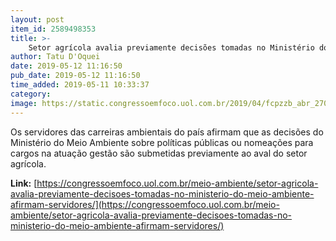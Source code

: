 ```yaml
---
layout: post
item_id: 2589498353
title: >-
    Setor agrícola avalia previamente decisões tomadas no Ministério do Meio Ambiente, afirmam servidores
author: Tatu D'Oquei
date: 2019-05-12 11:16:50
pub_date: 2019-05-12 11:16:50
time_added: 2019-05-11 10:33:37
category: 
image: https://static.congressoemfoco.uol.com.br/2019/04/fcpzzb_abr_270320193554-1024x630.jpg
---
```


Os servidores das carreiras ambientais do país afirmam que as decisões do Ministério do Meio Ambiente sobre políticas públicas ou nomeações para cargos na atuação gestão são submetidas previamente ao aval do setor agrícola.

**Link:** [https://congressoemfoco.uol.com.br/meio-ambiente/setor-agricola-avalia-previamente-decisoes-tomadas-no-ministerio-do-meio-ambiente-afirmam-servidores/](https://congressoemfoco.uol.com.br/meio-ambiente/setor-agricola-avalia-previamente-decisoes-tomadas-no-ministerio-do-meio-ambiente-afirmam-servidores/)

